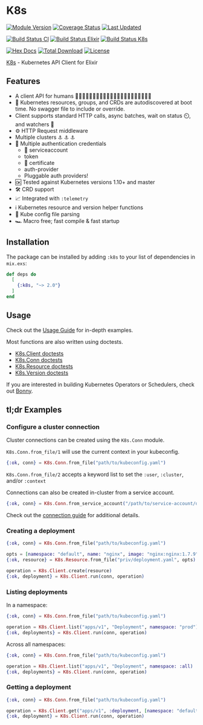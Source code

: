 # K8s

[![Module Version](https://img.shields.io/hexpm/v/k8s.svg)](https://hex.pm/packages/k8s)
[![Coverage Status](https://coveralls.io/repos/github/coryodaniel/k8s/badge.svg?branch=develop)](https://coveralls.io/github/coryodaniel/k8s?branch=develop)
[![Last Updated](https://img.shields.io/github/last-commit/coryodaniel/k8s.svg)](https://github.com/coryodaniel/k8s/commits/develop)

[![Build Status CI](https://github.com/coryodaniel/k8s/actions/workflows/ci.yaml/badge.svg)](https://github.com/coryodaniel/k8s/actions/workflows/ci.yaml)
[![Build Status Elixir](https://github.com/coryodaniel/k8s/actions/workflows/elixir_matrix.yaml/badge.svg)](https://github.com/coryodaniel/k8s/actions/workflows/elixir_matrix.yaml)
[![Build Status K8s](https://github.com/coryodaniel/k8s/actions/workflows/k8s_matrix.yaml/badge.svg)](https://github.com/coryodaniel/k8s/actions/workflows/k8s_matrix.yaml)

[![Hex Docs](https://img.shields.io/badge/hex-docs-lightgreen.svg)](https://hexdocs.pm/k8s/)
[![Total Download](https://img.shields.io/hexpm/dt/k8s.svg)](https://hex.pm/packages/k8s)
[![License](https://img.shields.io/hexpm/l/k8s.svg)](https://github.com/coryodaniel/k8s/blob/develop/LICENSE)

[K8s](https://hexdocs.pm/k8s/usage.html) - Kubernetes API Client for Elixir

## Features

- A client API for humans 👩🏼🧑👩🏻👩🏽👩🏾🧑🏻🧑🏽🧑🧑🏾👨🏼👨🏾👨🏿
- 🔮 Kubernetes resources, groups, and CRDs are autodiscovered at boot time. No swagger file to include or override.
- Client supports standard HTTP calls, async batches, wait on status ⏲️, and watchers 👀
- ⚙️ HTTP Request middleware
- Multiple clusters ⚓ ⚓ ⚓
- 🔐 Multiple authentication credentials
  - 🤖 serviceaccount
  - token
  - 📜 certificate
  - auth-provider
  - Pluggable auth providers!
- 🆗 Tested against Kubernetes versions 1.10+ and master
- 🛠️ CRD support
- 📈 Integrated with `:telemetry`
- ℹ️ Kubernetes resource and version helper functions
- 🧰 Kube config file parsing
- 🏎️ Macro free; fast compile & fast startup

## Installation

The package can be installed by adding `:k8s` to your list of dependencies in `mix.exs`:

```elixir
def deps do
  [
    {:k8s, "~> 2.0"}
  ]
end
```

## Usage

Check out the [Usage Guide](https://hexdocs.pm/k8s/usage.html) for in-depth examples.

Most functions are also written using doctests.

- [K8s.Client doctests](https://hexdocs.pm/k8s/K8s.Client.html)
- [K8s.Conn doctests](https://hexdocs.pm/k8s/K8s.Conn.html)
- [K8s.Resource doctests](https://hexdocs.pm/k8s/K8s.Resource.html)
- [K8s.Version doctests](https://hexdocs.pm/k8s/K8s.Version.html)

If you are interested in building Kubernetes Operators or Schedulers, check out [Bonny](https://github.com/coryodaniel/bonny).

## tl;dr Examples

### Configure a cluster connection

Cluster connections can be created using the `K8s.Conn` module.

`K8s.Conn.from_file/1` will use the current context in your kubeconfig.

```elixir
{:ok, conn} = K8s.Conn.from_file("path/to/kubeconfig.yaml")
```

`K8s.Conn.from_file/2` accepts a keyword list to set the `:user`, `:cluster`, and/or `:context`

Connections can also be created in-cluster from a service account.

```elixir
{:ok, conn} = K8s.Conn.from_service_account("/path/to/service-account/directory")
```

Check out the [connection guide](https://hexdocs.pm/k8s/connections.html) for additional details.

### Creating a deployment

```elixir
{:ok, conn} = K8s.Conn.from_file("path/to/kubeconfig.yaml")

opts = [namespace: "default", name: "nginx", image: "nginx:nginx:1.7.9"]
{:ok, resource} = K8s.Resource.from_file("priv/deployment.yaml", opts)

operation = K8s.Client.create(resource)
{:ok, deployment} = K8s.Client.run(conn, operation)
```

### Listing deployments

In a namespace:

```elixir
{:ok, conn} = K8s.Conn.from_file("path/to/kubeconfig.yaml")

operation = K8s.Client.list("apps/v1", "Deployment", namespace: "prod")
{:ok, deployments} = K8s.Client.run(conn, operation)
```

Across all namespaces:

```elixir
{:ok, conn} = K8s.Conn.from_file("path/to/kubeconfig.yaml")

operation = K8s.Client.list("apps/v1", "Deployment", namespace: :all)
{:ok, deployments} = K8s.Client.run(conn, operation)
```

### Getting a deployment

```elixir
{:ok, conn} = K8s.Conn.from_file("path/to/kubeconfig.yaml")

operation = K8s.Client.get("apps/v1", :deployment, [namespace: "default", name: "nginx-deployment"])
{:ok, deployment} = K8s.Client.run(conn, operation)
```
